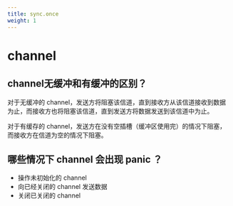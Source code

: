 ```yaml
---
title: sync.once
weight: 1
---
```


# channel

## channel无缓冲和有缓冲的区别？

对于无缓冲的 channel，发送方将阻塞该信道，直到接收方从该信道接收到数据为止，而接收方也将阻塞该信道，直到发送方将数据发送到该信道中为止。

对于有缓存的 channel，发送方在没有空插槽（缓冲区使用完）的情况下阻塞，而接收方在信道为空的情况下阻塞。

## 哪些情况下 channel 会出现 panic ？
- 操作未初始化的 channel
- 向已经关闭的 channel 发送数据
- 关闭已关闭的 channel
